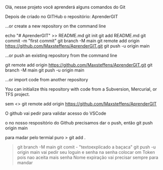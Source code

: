 
Olá, nesse projeto você aprenderá alguns comandos do Git


Depois de criado no GITHub o repositório: AprenderGIT

…or create a new repository on the command line

echo "# AprenderGIT" >> README.md
git init
git add README.md
git commit -m "first commit"
git branch -M main
git remote add origin https://github.com/Maxsteffens/AprenderGIT.git
git push -u origin main

…or push an existing repository from the command line

git remote add origin https://github.com/Maxsteffens/AprenderGIT.git
git branch -M main
git push -u origin main

…or import code from another repository

You can initialize this repository with code from a Subversion, Mercurial, or TFS project.

sem <>
git remote add origin https://github.com/Maxsteffens/AprenderGIT

O github vai pedir para validar acesso do VSCode

o no nosso respositório do Github precisamos dar o push, então git push origin main

para madar pelo termial puro > git add .
>git branch -M main
>git comit - "textoexplicado a baçaca"
>git push -u origin main
>vai pedir seu loguin e senha
>na senha colocar om Token pois nao aceita mais senha <perfil><setins><developer setings><Personal acess Token> Nome expiração
vai precisar sempre para mandar 
